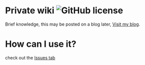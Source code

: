 # Private wiki ![GitHub license](https://img.shields.io/badge/license-MIT-blue.svg)
Brief knowledge, this may be posted on a blog later,
[Visit my blog](https://medium.com/@dlgudwnsl1234).

# How can I use it?
check out the [Issues tab](https://github.com/kokocan12/my-wiki/issues)
